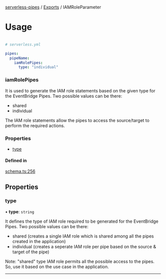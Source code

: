 [serverless-pipes](../README.md) / [Exports](parameters.md) / IAMRoleParameter

# Usage
```yaml

# serverless.yml

pipes:
  pipeName:
    iamRolePipes:
      type: "individual"
```


### iamRolePipes


It is used to generate the IAM role statements based on the given type for the EventBridge Pipes. Two possible values can be there: 
 - shared
 - individual

The IAM role statements allow the pipes to access the source/target to perform the required actions.


### Properties
 
 - [type](IAMRoleParameter.md#type)
 

#### Defined in

[schema.ts:256](https://github.com/distinction-dev/serverless-pipes/blob/adc1ce1b20b719d2e58f62a01c813e4ef9c57a5c/src/schema.ts#L256)

## Properties

### type

• **type**: `string`

It defines the type of IAM role required to be generated for the EventBridge Pipes. Two possible values can be there: 
 - shared (creates a single IAM role which is shared among all the pipes created in the application)
 - individual (creates a seperate IAM role per pipe based on the source & target of the pipe)


Note: "shared" type IAM role permits all the possible access to the pipes. So, use it based on the use case in the application.



---
